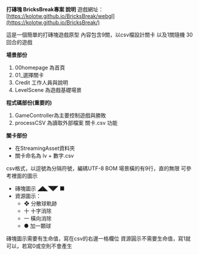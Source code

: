 
**打磚塊 BricksBreak專案 說明**
遊戲網址：[https://kolotw.github.io/BricksBreak/webgl](https://kolotw.github.io/BricksBreak/)

這是一個簡單的打磚塊遊戲原型
內容包含9關，以csv檔設計關卡
以及1關隨機 30回合的遊戲

**場景部份**
1. 00homepage 為首頁
2. 01_選擇關卡 
3. Credit 工作人員與說明
4. LevelScene 為遊戲基礎場景

**程式碼部份(重要的)**
1. GameController為主要控制遊戲與勝敗
2. processCSV 為讀取外部檔案 關卡.csv 功能

**關卡部份**
 - 在StreamingAsset資料夾 
 - 關卡命名為 lv + 數字.csv

csv格式，以逗號為分隔符號，編碼UTF-8 BOM
場景橫的有9行，直的無限
可參考裡面的圖示 

- 磚塊圖示 ◢◣◥◤ ■ 
- 資源圖示： 
	- ❖ 分散球軌跡
	-	十 十字消除
	- 一 橫向消除
	-	● 加一顆球

磚塊圖示需要有生命值，寫在csv的右邊一格欄位
資源圓示不需要生命值，寫1就可以，若寫0或空則不會產生
